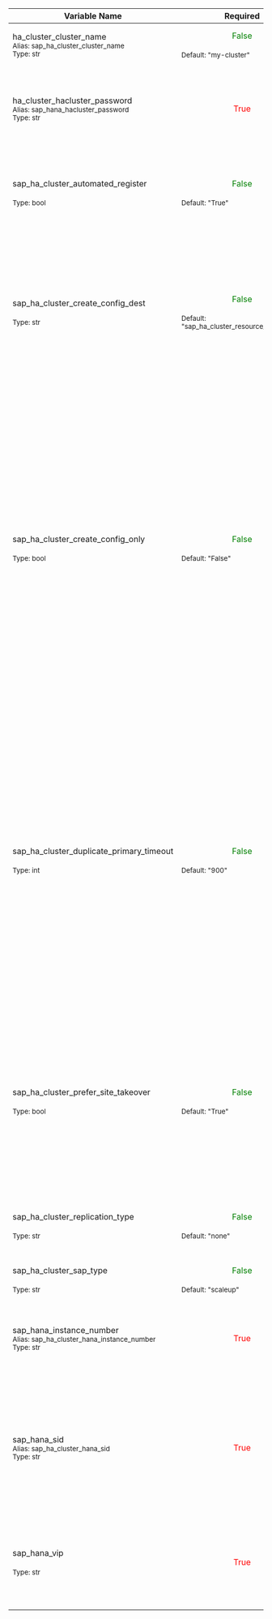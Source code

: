 | Variable Name | Required | Description |
|---------------|----------|-------------|
| ha_cluster_cluster_name<br><sup>Alias: sap_ha_cluster_cluster_name</sup><br><sup>Type: str</sup> | <center span style="color:green">False</center><br><sup>Default: "my-cluster"</sup> | The name of the pacemaker cluster. |
| ha_cluster_hacluster_password<br><sup>Alias: sap_hana_hacluster_password</sup><br><sup>Type: str</sup> | <center span style="color:red">True</center> | The password of the `hacluster` user which is created during pacemaker installation. |
| sap_ha_cluster_automated_register<br><br><sup>Type: bool</sup> | <center span style="color:green">False</center><br><sup>Default: "True"</sup> | Define if a former primary should be re-registered automatically as secondary. |
| sap_ha_cluster_create_config_dest<br><br><sup>Type: str</sup> | <center span style="color:green">False</center><br><sup>Default: "sap_ha_cluster_resource_config.yml"</sup> | The cluster resource configuration created by this role will be saved in a Yaml file in the current working directory.<br>Specify a path/filename to save the file elsewhere. |
| sap_ha_cluster_create_config_only<br><br><sup>Type: bool</sup> | <center span style="color:green">False</center><br><sup>Default: "False"</sup> | Enable to only create an output of the parameters and values this role will use as input into the 'ha_cluster' role.<br>The output is saved in a variables file and used for individual execution of the 'ha_cluster' linux system role.<br>WARNING! This report may include sensitive details like secrets required for certain cluster resources! |
| sap_ha_cluster_duplicate_primary_timeout<br><br><sup>Type: int</sup> | <center span style="color:green">False</center><br><sup>Default: "900"</sup> | Time difference needed between to primary time stamps, if a dual-primary situation occurs.<br>If the time difference is less than the time gap, then the cluster holds one or both instances in a "WAITING" status.<br>This is to give an admin a chance to react on a failover. A failed former primary will be registered after the time difference is passed. |
| sap_ha_cluster_prefer_site_takeover<br><br><sup>Type: bool</sup> | <center span style="color:green">False</center><br><sup>Default: "True"</sup> | Set to "false" if the cluster should first attempt to restart the instance on the same node.<br>When set to "true" (default) a failover to secondary will be initiated on resource failure. |
| sap_ha_cluster_replication_type<br><br><sup>Type: str</sup> | <center span style="color:green">False</center><br><sup>Default: "none"</sup> | The type of SAP HANA site replication across multiple hosts. |
| sap_ha_cluster_sap_type<br><br><sup>Type: str</sup> | <center span style="color:green">False</center><br><sup>Default: "scaleup"</sup> | The SAP landscape to be installed. |
| sap_hana_instance_number<br><sup>Alias: sap_ha_cluster_hana_instance_number</sup><br><sup>Type: str</sup> | <center span style="color:red">True</center> | The instance number of the SAP HANA database which is role will configure in the cluster. |
| sap_hana_sid<br><sup>Alias: sap_ha_cluster_hana_sid</sup><br><sup>Type: str</sup> | <center span style="color:red">True</center> | The SAP System ID of the instance that will be configured in the cluster.<br>The SAP SID must follow SAP specifications - see SAP Note 1979280. |
| sap_hana_vip<br><br><sup>Type: str</sup> | <center span style="color:red">True</center> | Virtual floating IP for SAP HANA DB connections.<br>This IP will always run on the promoted HANA node. |
